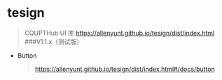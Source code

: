# tesign
> CQUPTHub UI 库
> https://allenyunt.github.io/tesign/dist/index.html
###V1.1.x（测试版）

- Button

  > https://allenyunt.github.io/tesign/dist/index.html#/docs/button